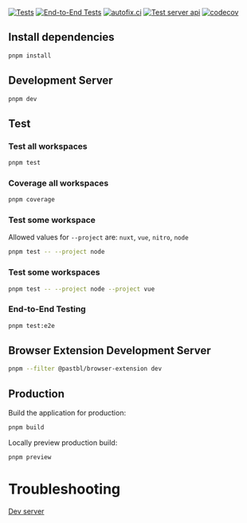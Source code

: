 [![Tests](https://github.com/geforseN/pastbl/actions/workflows/vitest.yml/badge.svg)](https://github.com/geforseN/pastbl/actions/workflows/vitest.yml)
[![End-to-End Tests](https://github.com/geforseN/pastbl/actions/workflows/playwright.yml/badge.svg)](https://github.com/geforseN/pastbl/actions/workflows/playwright.yml)
[![autofix.ci](https://github.com/geforseN/pastbl/actions/workflows/autofix-ci.yml/badge.svg)](https://github.com/geforseN/pastbl/actions/workflows/autofix-ci.yml)
[![Test server api](https://github.com/geforseN/pastbl/actions/workflows/test-api.yml/badge.svg)](https://github.com/geforseN/pastbl/actions/workflows/test-api.yml)
[![codecov](https://codecov.io/gh/geforseN/pastbl/graph/badge.svg?token=B7HBG03DX5)](https://codecov.io/gh/geforseN/pastbl)

## Install dependencies

```bash
pnpm install
```

## Development Server

```bash
pnpm dev
```

## Test

### Test all workspaces
```bash
pnpm test
```

### Coverage all workspaces

```bash
pnpm coverage
```

### Test some workspace

Allowed values for `--project` are: `nuxt`, `vue`, `nitro`, `node`

```bash
pnpm test -- --project node
```

### Test some workspaces
```bash
pnpm test -- --project node --project vue
```

### End-to-End Testing
```bash
pnpm test:e2e
```

## Browser Extension Development Server

```bash
pnpm --filter @pastbl/browser-extension dev
```

## Production

Build the application for production:

```bash
pnpm build
```

Locally preview production build:

```bash
pnpm preview
```

# Troubleshooting

 [Dev server](https://vite.dev/guide/troubleshooting.html#dev-server)
